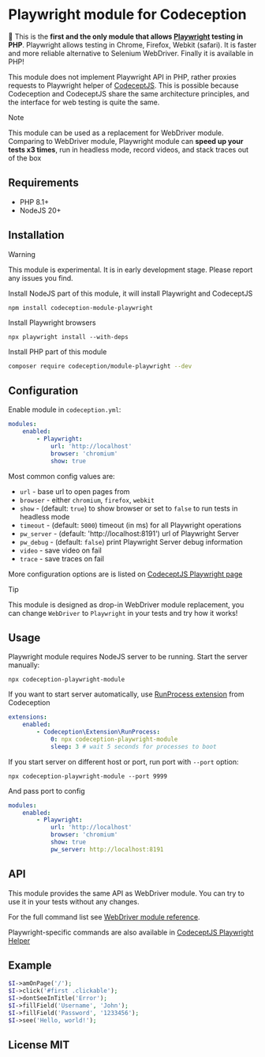 
# Playwright module for Codeception

🚀 This is the **first and the only module that allows [Playwright](https://playwright.dev) testing in PHP**. Playwright allows testing in Chrome, Firefox, Webkit (safari). It is faster and more reliable alternative to Selenium WebDriver. Finally it is available in PHP!

This module does not implement Playwright API in PHP, rather proxies requests to Playwright helper of [CodeceptJS](https://codecept.io). This is possible because Codeception and CodeceptJS share the same architecture principles, and the interface for web testing is quite the same.

> [!Note]
> This module can be used as a replacement for WebDriver module. Comparing to WebDriver module, Playwright module can **speed up your tests x3 times**, run in headless mode, record videos, and stack traces out of the box

## Requirements

* PHP 8.1+
* NodeJS 20+

## Installation

> [!Warning]
> This module is experimental. It is in early development stage. Please report any issues you find.

Install NodeJS part of this module, it will install Playwright and CodeceptJS

```
npm install codeception-module-playwright
```
Install Playwright browsers

```
npx playwright install --with-deps
```

Install PHP part of this module

```bash
composer require codeception/module-playwright --dev
```

## Configuration

Enable module in `codeception.yml`:

```yaml
modules:
    enabled:
        - Playwright:
            url: 'http://localhost'
            browser: 'chromium'
            show: true
```
Most common config values are:

* `url` - base url to open pages from
* `browser` - either `chromium`, `firefox`, `webkit`
* `show` - (default: `true`) to show browser or set to `false` to run tests in headless mode 
* `timeout` - (default: `5000`) timeout (in ms) for all Playwright operations
* `pw_server` - (default: 'http://localhost:8191') url of Playwright Server 
* `pw_debug` - (default: `false`) print Playwright Server debug information
* `video` - save video on fail
* `trace` - save traces on fail

More configuration options are is listed on [CodeceptJS Playwright page](https://codecept.io/helpers/Playwright/#configuration)


> [!Tip]
> This module is designed as drop-in WebDriver module replacement, you can change `WebDriver` to `Playwright` in your tests and try how it works!


## Usage

Playwright module requires NodeJS server to be running. Start the server manually:

```
npx codeception-playwright-module
```

If you want to start server automatically, use [RunProcess extension](https://codeception.com/extensions#RunProcess) from Codeception

```yaml
extensions:
    enabled:
        - Codeception\Extension\RunProcess:
            0: npx codeception-playwright-module
            sleep: 3 # wait 5 seconds for processes to boot
```

If you start server on different host or port, run port with `--port` option:

```
npx codeception-playwright-module --port 9999
```

And pass port to config

```yaml
modules:
    enabled:
        - Playwright:
            url: 'http://localhost'
            browser: 'chromium'
            show: true
            pw_server: http://localhost:8191
```

## API

This module provides the same API as WebDriver module. You can try to use it in your tests without any changes.

For the full command list see [WebDriver module reference](https://codeception.com/docs/modules/WebDriver#dontSeeElement).

Playwright-specific commands are also available in [CodeceptJS Playwright Helper](https://codecept.io/helpers/Playwright/)

## Example

```php
$I->amOnPage('/');
$I->click('#first .clickable');
$I->dontSeeInTitle('Error');
$I->fillField('Username', 'John');
$I->fillField('Password', '1233456');
$I->see('Hello, world!');
```

## License MIT
